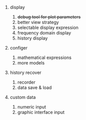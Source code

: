 1. display
    1. ~~debug tool for plot parameters~~
    2. better view strategy
    3. selectable display expression
    4. frequency domain display
    5. history display

2. configer
    1. mathematical expressions
    2. more models

3. history recover
    1. recorder
    2. data save & load

4. custom data
    1. numeric input
    2. graphic interface input
